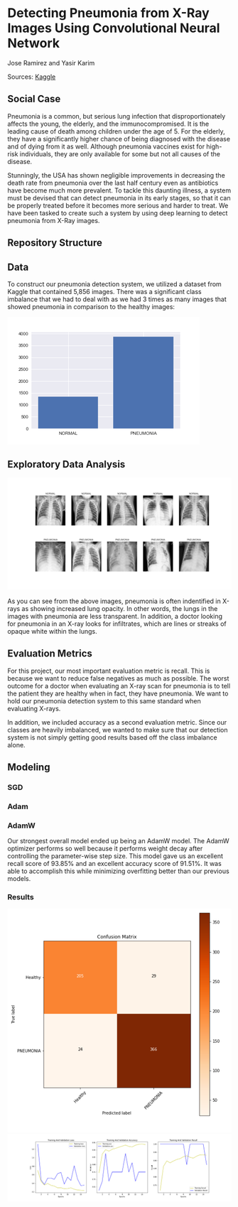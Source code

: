 # Detecting Pneumonia from X-Ray Images Using Convolutional Neural Network

Jose Ramirez and Yasir Karim

Sources: [Kaggle](https://www.kaggle.com/paultimothymooney/chest-xray-pneumonia)

## Social Case

Pneumonia is a common, but serious lung infection that disproportionately affects the young, the elderly, and
the immunocompromised. It is the leading cause of death among children under the age of 5. For the elderly, they have a significantly higher chance of being diagnosed with the disease and of dying from it as well. Although pneumonia vaccines exist for high-risk individuals, they are only available for some but not all causes of the disease.

Stunningly, the USA has shown negligible improvements in decreasing the death rate from pneumonia over the last half century even as antibiotics have become much more prevalent. To tackle this daunting illness, a system must be devised that can detect pneumonia in its early stages, so that it can be properly treated before it becomes more serious and harder to treat. We have been tasked to create such a system by using deep learning to detect pneumonia from X-Ray images.

## Repository Structure


## Data

To construct our pneumonia detection system, we utilized a dataset from Kaggle that contained 5,856 images. There was a significant class imbalance that we had to deal with as we had 3 times as many images that showed pneumonia in comparison to the healthy images:

<img src="https://raw.githubusercontent.com/Sonora27/pneumonia_image_classification/master/PNG/pneumonia_imbalance.png">

## Exploratory Data Analysis

<img src="https://raw.githubusercontent.com/Sonora27/pneumonia_image_classification/master/PNG/x-ray_scans.png">

As you can see from the above images, pneumonia is often indentified in X-rays as showing increased lung opacity. In other words, the lungs in the images with pneumonia are less transparent. In addition, a doctor looking for pneumonia in an X-ray looks for infiltrates, which are lines or streaks of opaque white within the lungs.

## Evaluation Metrics

For this project, our most important evaluation metric is recall. This is because we want to reduce false negatives as much as possible. The worst outcome for a doctor when evaluating an X-ray scan for pneumonia is to tell the patient they are healthy when in fact, they have pneumonia. We want to hold our pneumonia detection system to this same standard when evaluating X-rays.

In addition, we included accuracy as a second evaluation metric. Since our classes are heavily imbalanced, we wanted to make sure that our detection system is not simply getting good results based off the class imbalance alone. 

## Modeling

### SGD

### Adam

### AdamW

Our strongest overall model ended up being an AdamW model. The AdamW optimizer performs so well because it performs weight decay after controlling the parameter-wise step size. This model gave us an excellent recall score of 93.85% and an excellent accuracy score of 91.51%. It was able to accomplish this while minimizing overfitting better than our previous models. 

### Results

<img src="https://raw.githubusercontent.com/Sonora27/pneumonia_image_classification/master/PNG/confusion_matrix.png">

<img src="https://raw.githubusercontent.com/Sonora27/pneumonia_image_classification/master/PNG/adamw.png">
